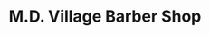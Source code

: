 ---
title: "M.D. Village Barber Shop"
url: /hillsborough/m-d-village-barber-shop/
shop: hairdresser
---